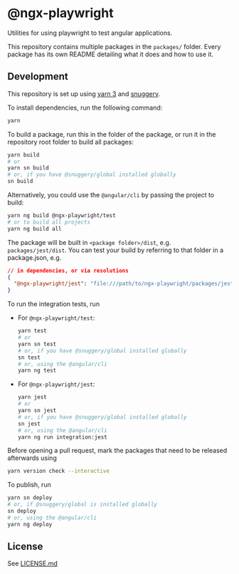 # @ngx-playwright

Utilities for using playwright to test angular applications.

This repository contains multiple packages in the `packages/` folder. Every package has its own README detailing what it does and how to use it.

## Development

This repository is set up using [yarn 3](https://yarnpkg.com) and [snuggery](https://github.com/snuggery/snuggery).

To install dependencies, run the following command:

```bash
yarn
```

To build a package, run this in the folder of the package, or run it in the repository root folder to build all packages:

```bash
yarn build
# or
yarn sn build
# or, if you have @snuggery/global installed globally
sn build
```

Alternatively, you could use the `@angular/cli` by passing the project to build:

```bash
yarn ng build @ngx-playwright/test
# or to build all projects
yarn ng build all
```

The package will be built in `<package folder>/dist`, e.g. `packages/jest/dist`. You can test your build by referring to that folder in a package.json, e.g.

```json
// in dependencies, or via resolutions
{
  "@ngx-playwright/jest": "file:///path/to/ngx-playwright/packages/jest/dist"
}
```

To run the integration tests, run

- For `@ngx-playwright/test`:

  ```bash
  yarn test
  # or
  yarn sn test
  # or, if you have @snuggery/global installed globally
  sn test
  # or, using the @angular/cli
  yarn ng test
  ```

- For `@ngx-playwright/jest`:

  ```bash
  yarn jest
  # or
  yarn sn jest
  # or, if you have @snuggery/global installed globally
  sn jest
  # or, using the @angular/cli
  yarn ng run integration:jest
  ```

Before opening a pull request, mark the packages that need to be released afterwards using

```bash
yarn version check --interactive
```

To publish, run

```bash
yarn sn deploy
# or, if @snuggery/global is installed globally
sn deploy
# or, using the @angular/cli
yarn ng deploy
```

## License

See [LICENSE.md](./LICENSE.md)
